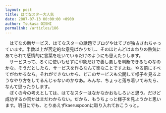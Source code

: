 ```yaml
---
layout: post
title: はてなスター大人気
date: 2007-07-13 00:00:00 +0900
author: Tsukasa OISHI
permalink: /articles/186
---
```



　はてなの新サービス、はてなスターの話題でブログやはてブが独占されちゃっています。半数以上が否定的な意見ばかりだし、そのほとんどはまわりの熱気にあてられて感情的に言葉を吐いているだけのようにも思えたりします。  
　サービスって、ろくに使いもせずに印象だけで善し悪しを判断できるものなのかな。そうだとしたら、サービスを作るなんて楽なことですよね。やる前にすべてがわかるなら。それができないから、どこのサービスも公開して様子を見るようなやり方をしてるんじゃないのかなあ。みんな、ちょっと落ち着いてみたら、なんて思ったりします。  
　ぼくの今の考えとしては、はてなスターはなかなかおもしろいと思う。だけど成功するか否かはまだわからない。だから、もうちょっと様子を見ようかと思います。明日にでも、とりあえずkaeruspoonに取り入れておこうっと。  

